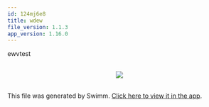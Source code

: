 ```yaml
---
id: 124mj6e8
title: wdew
file_version: 1.1.3
app_version: 1.16.0
---
```


ewvtest

<br/>

<div align="center"><img src="https://media3.giphy.com/media/X55xzI8d7hopKXBdkJ/giphy.gif?cid=d56c4a8bjr0vtm4qdpsbt5mklv6o05lxxkgxdf7dswz6nkbp&ep=v1_gifs_trending&rid=giphy.gif&ct=g" style="width:'50%'"/></div>

<br/>

This file was generated by Swimm. [Click here to view it in the app](https://swimm-web-app.web.app/repos/Z2l0aHViJTNBJTNBc3ItZXh0ZW5zaW9uJTNBJTNBZG91ZWs=/docs/124mj6e8).
